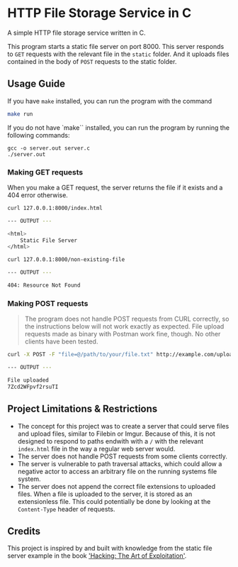 # HTTP File Storage Service in C

A simple HTTP file storage service written in C.

This program starts a static file server on port 8000. This server responds to `GET` requests with the relevant file in the `static` folder. And it uploads files contained in the body of `POST` requests to the static folder. 

## Usage Guide
If you have `make` installed, you can run the program with the command
```bash
make run
```

If you do not have `make`` installed, you can run the program by running the following commands:
```
gcc -o server.out server.c
./server.out
```

### Making GET requests
When you make a GET request, the server returns the file if it exists and a 404 error otherwise.

```bash
curl 127.0.0.1:8000/index.html 

--- OUTPUT ---       

<html>
    Static File Server
</html>
```

```bash
curl 127.0.0.1:8000/non-existing-file

--- OUTPUT ---

404: Resource Not Found
```

### Making POST requests
> The program does not handle POST requests from CURL correctly, so the instructions below will not work exactly as expected. File upload requests made as binary with Postman work fine, though. No other clients have been tested.

```bash
curl -X POST -F "file=@/path/to/your/file.txt" http://example.com/upload

--- OUTPUT ---

File uploaded
7Zcd2WFpvf2rsuTI
```


## Project Limitations & Restrictions
- The concept for this project was to create a server that could serve files and upload files, similar to Filebin or Imgur. Because of this, it is not designed to respond to paths endwith with a `/` with the relevant `index.html` file in the way a regular web server would.
- The server does not handle POST requests from some clients correctly.
- The server is vulnerable to path traversal attacks, which could allow a negative actor to access an arbitrary file on the running systems file system.
- The server does not append the correct file extensions to uploaded files. When a file is uploaded to the server, it is stored as an extensionless file. This could potentially be done by looking at the `Content-Type` header of requests.

## Credits
This project is inspired by and built with knowledge from the static file server example in the book ['Hacking: The Art of Exploitation'](https://nostarch.com/hacking2.htm).